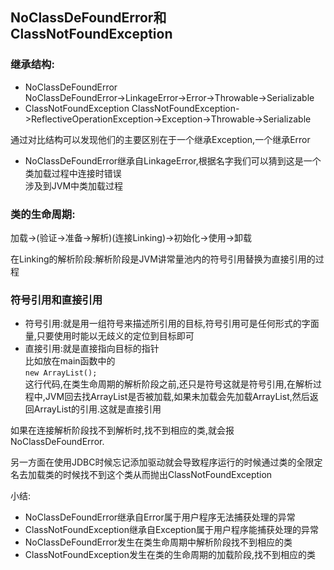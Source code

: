 ## NoClassDeFoundError和ClassNotFoundException
### 继承结构:  
* NoClassDeFoundError  
NoClassDeFoundError->LinkageError->Error->Throwable->Serializable  
* ClassNotFoundException
ClassNotFoundException->ReflectiveOperationException->Exception->Throwable->Serializable

通过对比结构可以发现他们的主要区别在于一个继承Exception,一个继承Error    

* NoClassDeFoundError继承自LinkageError,根据名字我们可以猜到这是一个类加载过程中连接时错误  
涉及到JVM中类加载过程  

### 类的生命周期:  
加载->(验证->准备->解析)(连接Linking)->初始化->使用->卸载  

在Linking的解析阶段:解析阶段是JVM讲常量池内的符号引用替换为直接引用的过程  

### 符号引用和直接引用  
* 符号引用:就是用一组符号来描述所引用的目标,符号引用可是任何形式的字面量,只要使用时能以无歧义的定位到目标即可  
* 直接引用:就是直接指向目标的指针  
比如放在main函数中的  
`new ArrayList();`  
这行代码,在类生命周期的解析阶段之前,还只是符号这就是符号引用,在解析过程中,JVM回去找ArrayList是否被加载,如果未加载会先加载ArrayList,然后返回ArrayList的引用.这就是直接引用  

如果在连接解析阶段找不到解析时,找不到相应的类,就会报NoClassDeFoundError.  

另一方面在使用JDBC时候忘记添加驱动就会导致程序运行的时候通过类的全限定名去加载类的时候找不到这个类从而抛出ClassNotFoundException  

小结:  
* NoClassDeFoundError继承自Error属于用户程序无法捕获处理的异常  
* ClassNotFoundException继承自Exception属于用户程序能捕获处理的异常  
* NoClassDeFoundError发生在类生命周期中解析阶段找不到相应的类  
* ClassNotFoundException发生在类的生命周期的加载阶段,找不到相应的类  
